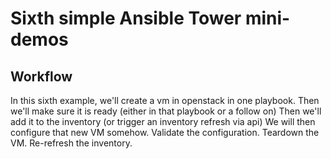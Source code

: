 # Sixth simple Ansible Tower mini-demos

## Workflow

In this sixth example, we'll create a vm in openstack in one playbook.
Then we'll make sure it is ready (either in that playbook or a follow on)
Then we'll add it to the inventory (or trigger an inventory refresh via api)
We will then configure that new VM somehow.
Validate the configuration.
Teardown the VM.
Re-refresh the inventory.


